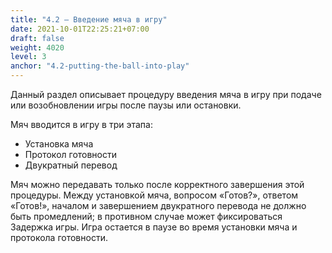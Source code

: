 ```yaml
---
title: "4.2 – Введение мяча в игру"
date: 2021-10-01T22:25:21+07:00
draft: false
weight: 4020
level: 3
anchor: "4.2-putting-the-ball-into-play"
---
```


Данный раздел описывает процедуру введения мяча в игру при подаче или возобновлении игры после паузы или остановки.

Мяч вводится в игру в три этапа:

- Установка мяча
- Протокол готовности
- Двукратный перевод

Мяч можно передавать только после корректного завершения этой процедуры. Между установкой
мяча, вопросом «Готов?», ответом «Готов!», началом и завершением двукратного перевода не
должно быть промедлений; в противном случае может фиксироваться Задержка игры.
Игра остается в паузе во время установки мяча и протокола готовности.